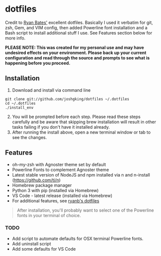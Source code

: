 # dotfiles

Credit to [Ryan Bates'](https://github.com/ryanb) excellent dotfiles. Basically I used it verbatim for git, zsh, Gem, and VIM config, then added Powerline font installation and a Bash script to install additional stuff I use. See Features section below for more info.

__PLEASE NOTE: This was created for my personal use and may have undesired effects on your environment. Please back up your current configuration and read through the source and prompts to see what is happening before you proceed.__

## Installation

1. Download and install via command line
```terminal
git clone git://github.com/joshgking/dotfiles ~/.dotfiles
cd ~/.dotfiles
./install_env
```
2. You will be prompted before each step. Please read these steps carefully and be aware that skipping brew installation will result in other tasks failing if you don't have it installed already.
3. After running the install above, open a new terminal window or tab to see the changes.

## Features

* oh-my-zsh with Agnoster theme set by default
* Powerline Fonts to complement Agnoster theme
* Latest stable version of NodeJS and npm installed via n and n-install (https://github.com/tj/n)
* Homebrew package manager
* Python 3 with pip (installed via Homebrew)
* VS Code - latest release (installed via Homebrew)
* For additional features, see [ryanb's dotfiles](https://github.com/ryanb/dotfiles) 

> After installation, you'll probably want to select one of the Powerline fonts in your terminal of choice. 

### TODO

* Add script to automate defaults for OSX terminal Powerline fonts.
* Add uninstall script
* Add some defaults for VS Code
